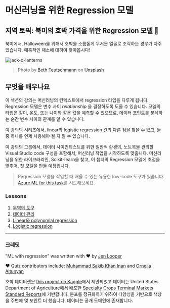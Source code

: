 # 머신러닝을 위한 Regression 모델

## 지역 토픽: 북미의 호박 가격을 위한 Regression 모델 🎃

북미에서, Halloween을 위해서 호박을 소름돋게 무서운 얼굴로 조각하는 경우가 자주 있습니다. 매혹적인 채소에 대하여 찾아봅시다!

![jack-o-lanterns](../images/jack-o-lanterns.jpg)
> Photo by <a href="https://unsplash.com/@teutschmann?utm_source=unsplash&utm_medium=referral&utm_content=creditCopyText">Beth Teutschmann</a> on <a href="https://unsplash.com/s/photos/jack-o-lanterns?utm_source=unsplash&utm_medium=referral&utm_content=creditCopyText">Unsplash</a>
  
## 무엇을 배우나요

이 섹션의 강의는 머신러닝의 컨텍스트에서 regression 타입을 다루게 됩니다. Regression 모델은 변수 사이 _relationship_ 을 결정하도록 도울 수 있습니다. 모델의 타입은 길이, 온도, 또는 나이와 같은 값을 예측할 수 있으므로, 데이터 포인트를 분석하는 순간 변수 사이의 관계를 알 수 있습니다.

이 강의의 시리즈에서, linear와 logistic regression 간의 다른 점을 찾을 수 있고, 둘 중 하나를 언제 사용해야 될 지 알 수 있습니다.

이 강의의 그룹에서, 데이터 사이언티스트를 위한 일반적 환경의, 노트북을 관리할 Visual Studio code 구성을 포함해서, 머신러닝 작업을 시작하도록 맞춥니다. 머신러닝을 위한 라이브러리인, Scikit-learn을 찾고, 이 챕터의 Regression 모델에 초점을 맞추어, 첫 모델을 만들 예정입니다.

> Regression 모델을 작업할 때 배울 수 있는 유용한 low-code 도구가 있습니다. [Azure ML for this task](https://docs.microsoft.com/learn/modules/create-regression-model-azure-machine-learning-designer/?WT.mc_id=academic-15963-cxa)를 시도해보세요.

### Lessons

1. [무역의 도구](../1-Tools/translations/README.ko.md)
2. [데이터 관리](../2-Data/translations/README.ko.md)
3. [Linear와 polynomial regression](../3-Linear/translations/README.ko.md)
4. [Logistic regression](../4-Logistic/translations/README.ko.md)

---
### 크레딧

"ML with regression" was written with ♥️ by [Jen Looper](https://twitter.com/jenlooper)

♥️ Quiz contributors include: [Muhammad Sakib Khan Inan](https://twitter.com/Sakibinan) and [Ornella Altunyan](https://twitter.com/ornelladotcom)

호박 데이터셋은 [this project on Kaggle](https://www.kaggle.com/usda/a-year-of-pumpkin-prices)에서 제안되었고 데이터는 United States Department of Agriculture에서 배포한 [Specialty Crops Terminal Markets Standard Reports](https://www.marketnews.usda.gov/mnp/fv-report-config-step1?type=termPrice)에 기반합니다. 분포를 정규화하기 위하여 다양성을 기반으로 색상을 주변에 몇 포인트 더 했습니다. 데이터는 공개 도메인에 존재합니다.
 
